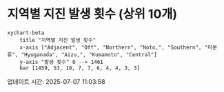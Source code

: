 # 지역별 지진 발생 횟수 (상위 10개)

```mermaid
xychart-beta
    title "지역별 지진 발생 횟수"
    x-axis ["Adjacent", "Off", "Northern", "Noto,", "Southern", "미분류", "Hyuganada", "Aizu,", "Kumamoto", "Central"]
    y-axis "발생 횟수" 0 --> 1461
    bar [1459, 53, 10, 7, 7, 6, 4, 4, 3, 3]
```

업데이트 시간: 2025-07-07 11:03:58
